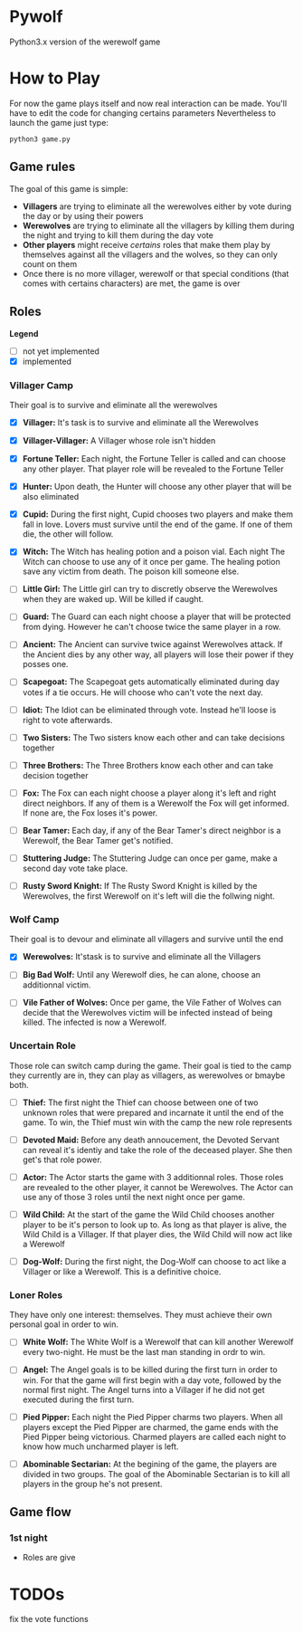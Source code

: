 
# Pywolf

Python3.x version of the werewolf game

# How to Play  
For now the game plays itself and now real interaction can be made.
You'll have to edit the code for changing certains parameters
Nevertheless to launch the game just type:

	python3 game.py
## Game rules

The goal of this game is simple:

- **Villagers** are trying to eliminate all the werewolves either by vote during the day or by using their powers
- **Werewolves** are trying to eliminate all the villagers by killing them during the night and trying to kill them during the day vote
- **Other players** might receive *certains* roles that make them play by themselves against  all the villagers and the wolves, so they can only count on them
- Once there is no more villager, werewolf or that special conditions (that comes with certains characters) are met, the game is over

## Roles
**Legend**
 - [ ] not yet implemented
 - [x] implemented

### Villager Camp

Their goal is to survive and eliminate all the werewolves

- [x] **Villager:** It's task is to survive and eliminate all the Werewolves

- [x] **Villager-Villager:** A Villager whose role isn't hidden

- [x] **Fortune Teller:** Each night, the Fortune Teller is called and can choose any other player. That player role will be revealed to the Fortune Teller

- [x] **Hunter:** Upon death, the Hunter will choose any other player that will be also eliminated

- [x] **Cupid:** During the first night, Cupid chooses two players and make them fall in love.
Lovers must survive until the end of the game. If one of them die, the other will follow.

- [x] **Witch:** The Witch has healing potion and a poison vial. Each night The Witch can choose to use any of it once per game.
The healing potion save any victim from death. The poison kill someone else.

- [ ] **Little Girl:** The Little girl can try to discretly observe the Werewolves when they are waked up. Will be killed if caught.

- [ ] **Guard:** The Guard can each night choose a player that will be protected from dying. However he can't choose twice the same player in a row.

- [ ] **Ancient:** The Ancient can survive twice against Werewolves attack. If the Ancient dies by any other way, all players will lose their power if they posses one.

- [ ] **Scapegoat:** The Scapegoat gets automatically  eliminated during day votes if a tie occurs. He will choose who can't vote the next day.

- [ ] **Idiot:** The Idiot can be eliminated through vote. Instead he'll loose is right to vote afterwards.

- [ ] **Two Sisters:** The Two sisters know each other and can take decisions together

- [ ] **Three Brothers:** The Three Brothers know each other and can take decision together

- [ ] **Fox:** The Fox can each night choose a player along it's left and right direct neighbors. If any of them is a Werewolf the Fox will get informed. If none are, the Fox loses it's power.

- [ ] **Bear Tamer:** Each day, if any of the Bear Tamer's direct neighbor is a Werewolf, the Bear Tamer get's notified.

- [ ] **Stuttering Judge:** The Stuttering Judge can once per game, make a second day vote take place.

- [ ] **Rusty Sword Knight:** If The Rusty Sword Knight is killed by the Werewolves, the first Werewolf on it's left will die the follwing night.

### Wolf Camp

Their goal is to devour and eliminate all villagers and survive until the end

- [x] **Werewolves:** It'stask is to survive and eliminate all the Villagers

- [ ] **Big Bad Wolf:** Until any Werewolf dies, he can alone, choose an additionnal victim.

- [ ] **Vile Father of Wolves:** Once per game, the Vile Father of Wolves can decide that the Werewolves victim will be infected instead of being killed. The infected is now a Werewolf.

### Uncertain Role

Those role can switch camp during the game. Their goal is tied to the camp they currently are in, they can play as villagers, as werewolves or bmaybe both.

- [ ] **Thief:** The first night the Thief can choose between one of two unknown roles that were prepared and incarnate it until the end of the game. To win, the Thief must win with the camp the new role represents

- [ ] **Devoted Maid:** Before any death annoucement, the Devoted Servant can reveal it's identiy and take the role of the deceased player. She then get's that role power.

- [ ] **Actor:** The Actor starts the game with 3 additionnal roles. Those roles are revealed to the other player, it cannot be Werewolves. The Actor can use any of those 3 roles until the next night once per game.

- [ ] **Wild Child:** At the start of the game the Wild Child chooses another player to be it's person to look up to. As long as that player is alive, the Wild Child is a Villager. If that player dies, the Wild Child will now act like a Werewolf

- [ ] **Dog-Wolf:** During the first night, the Dog-Wolf can choose to act like a Villager or like a Werewolf. This is a definitive choice.

### Loner Roles

They have only one interest: themselves. They must achieve their own personal goal in order to win.

- [ ] **White Wolf:** The White Wolf is a Werewolf that can kill another Werewolf every two-night. He must be the last man standing in ordr to win.

- [ ] **Angel:** The Angel goals is to be killed during the first turn in order to win. For that the game will first begin with a day vote, followed by the normal first night. The Angel turns into a Villager if he did not get executed during the first turn.

- [ ] **Pied Pipper:** Each night the Pied Pipper charms two players. When all players except the Pied Pipper are charmed, the game ends with the Pied Pipper being victorious. Charmed players are called each night to know how much uncharmed player is left.

- [ ] **Abominable Sectarian:** At the begining of the game, the players are divided in two groups. The goal of the Abominable Sectarian is to kill all players in the group he's not present.

## Game flow

### 1st night
- Roles are give

# TODOs
fix the vote functions